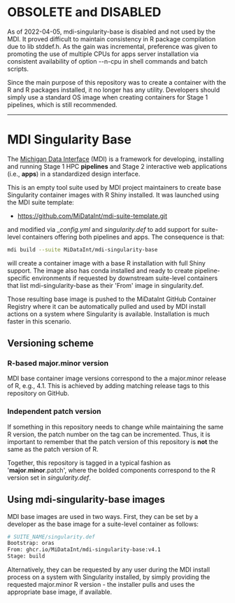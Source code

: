 # OBSOLETE and DISABLED

As of 2022-04-05, mdi-singularity-base is disabled and not used by the MDI.
It proved difficult to maintain consistency in R package compilation due to lib stddef.h.
As the gain was incremental, preference was given to promoting the use of multiple
CPUs for apps server installation via consistent availability of option --n-cpu
in shell commands and batch scripts.

Since the main purpose of this repository was to create a container
with the R and R packages installed, it no longer has any utility.
Developers should simply use a standard OS image when
creating containers for Stage 1 pipelines, which is still recommended.

---

# MDI Singularity Base

The [Michigan Data Interface](https://midataint.github.io/) (MDI) 
is a framework for developing, installing and running 
Stage 1 HPC **pipelines** and Stage 2 interactive web applications 
(i.e., **apps**) in a standardized design interface.

This is an empty tool suite used by MDI project maintainers 
to create base Singularity container images with R Shiny installed.
It was launched using the MDI suite template:

- <https://github.com/MiDataInt/mdi-suite-template.git>

and modified via __config.yml_ and _singularity.def_
to add support for suite-level containers offering both pipelines and apps.
The consequence is that:

```bash
mdi build --suite MiDataInt/mdi-singularity-base
```

will create a container image with a base R installation with full Shiny support. 
The image also has conda installed and ready to create pipeline-specific 
environments if requested by downstream suite-level containers that list
mdi-singularity-base as their 'From' image in singularity.def.

Those resulting base image is pushed
to the MiDataInt GitHub Container Registry where it can be automatically pulled
and used by MDI install actions on a system where Singularity is available.
Installation is much faster in this scenario.

## Versioning scheme

### R-based major.minor version

MDI base container image versions correspond to
the a major.minor release of R, e.g., 4.1. This is achieved
by adding matching release tags to this repository on GitHub.

### Independent patch version

If something in this repository needs to change while maintaining the same R version,
the patch number on the tag can be incremented. Thus, it is important to remember that
the patch version of this repository is **not** the same as the patch version of R.

Together, this repository is tagged in a typical fashion as 
'**major**.**minor**.patch', 
where the bolded components correspond to the R version set in _singularity.def_.

## Using mdi-singularity-base images

MDI base images are used in two ways.  First, they can be set by a developer 
as the base image for a suite-level container as follows:

```bash
# SUITE_NAME/singularity.def
Bootstrap: oras
From: ghcr.io/MiDataInt/mdi-singularity-base:v4.1
Stage: build
```

Alternatively, they can be requested by any user during the MDI
install process on a system with Singularity installed, by simply
providing the requested major.minor R version - the installer 
pulls and uses the appropriate base image, if available.
